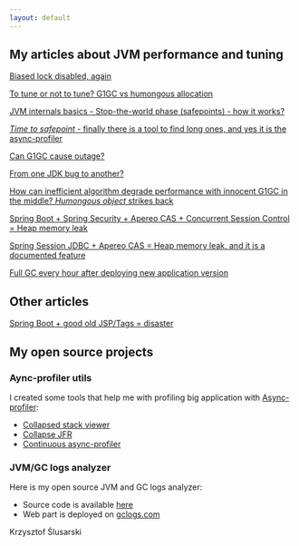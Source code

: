 ```yaml
---
layout: default
---
```

## My articles about JVM performance and tuning
[Biased lock disabled, again](2020/11/09/biased.html)

[To tune or not to tune? G1GC vs humongous allocation](2020/11/10/humongous.html)

[JVM internals basics - Stop-the-world phase (safepoints) - how it works?](2020/11/13/stw.html)

[_Time to safepoint_ - finally there is a tool to find long ones, and yes it is the async-profiler](2020/11/14/tts.html)

[Can G1GC cause outage?](2020/11/29/g1outage.html)

[From one JDK bug to another?](2020/12/14/jdkbugs.html)

[How can inefficient algorithm degrade performance with innocent G1GC in the middle? _Humongous object_ strikes back](2021/01/14/inefficient.html)

[Spring Boot + Spring Security + Apereo CAS + Concurrent Session Control = Heap memory leak](2021/02/26/casboot.html)

[Spring Session JDBC + Apereo CAS = Heap memory leak, and it is a documented feature](2021/05/13/casspringjdbc.html)

[Full GC every hour after deploying new application version](2021/05/16/fullgc.html)

## Other articles
[Spring Boot + good old JSP/Tags = disaster](2021/04/04/bootjsp.html)

## My open source projects
### Aync-profiler utils
I created some tools that help me with profiling big application with [Async-profiler](https://github.com/jvm-profiling-tools/async-profiler): 
* [Collapsed stack viewer](https://github.com/krzysztofslusarski/collapsed-stack-viewer)
* [Collapse JFR](https://github.com/krzysztofslusarski/collapse-jfr)
* [Continuous async-profiler](https://github.com/krzysztofslusarski/continuous-async-profiler)

### JVM/GC logs analyzer
Here is my open source JVM and GC logs analyzer:
* Source code is available [here](https://github.com/krzysztofslusarski/jvm-gc-logs-analyzer) 
* Web part is deployed on [gclogs.com](http://gclogs.com/)

Krzysztof Ślusarski
